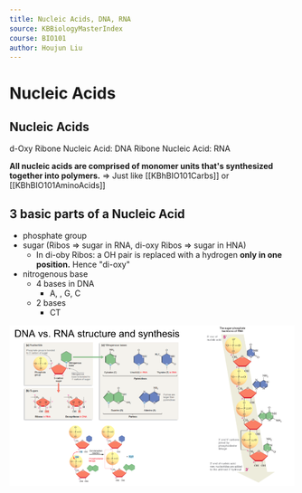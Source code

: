 ```yaml
---
title: Nucleic Acids, DNA, RNA
source: KBBiologyMasterIndex
course: BIO101
author: Houjun Liu
---
```


# Nucleic Acids

## Nucleic Acids

d-Oxy Ribone Nucleic Acid: DNA
Ribone Nucleic Acid: RNA

**All nucleic acids are comprised of monomer units that's synthesized together into polymers.** => Just like [[KBhBIO101Carbs]] or [[KBhBIO101AminoAcids]]

## 3 basic parts of a Nucleic Acid
- phosphate group
- sugar (Ribos => sugar in RNA, di-oxy Ribos => sugar in HNA)
	- In di-oby Ribos: a OH pair is replaced with a hydrogen **only in one position.** Hence "di-oxy"
- nitrogenous base
	- 4 bases in DNA
		- A, , G, C
	- 2 bases 
		- CT

![DNARNA_nucleic.png](./DNARNA_nucleic.png)

